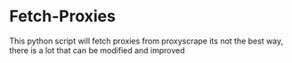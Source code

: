 # Fetch-Proxies
This python script will fetch proxies from proxyscrape its not the best way, there is a lot that can be modified and improved
